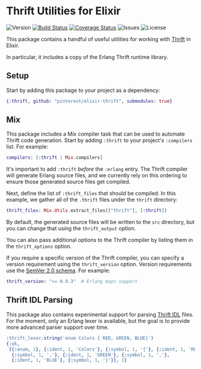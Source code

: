 # Thrift Utilities for Elixir

![Version](https://img.shields.io/github/tag/pinterest/elixir-thrift.svg)
[![Build Status](https://travis-ci.org/pinterest/elixir-thrift.svg?branch=master)](https://travis-ci.org/pinterest/elixir-thrift)
[![Coverage Status](https://coveralls.io/repos/pinterest/elixir-thrift/badge.svg?branch=master&service=github)](https://coveralls.io/github/pinterest/elixir-thrift?branch=master)
![Issues](https://img.shields.io/github/issues/pinterest/elixir-thrift.svg)
![License](https://img.shields.io/badge/license-Apache%202-blue.svg)

This package contains a handful of useful utilities for working with
[Thrift](https://thrift.apache.org/) in Elixir.

In particular, it includes a copy of the Erlang Thrift runtime library.

## Setup

Start by adding this package to your project as a dependency:

```elixir
{:thrift, github: "pinterest/elixir-thrift", submodules: true}
```

## Mix

This package includes a Mix compiler task that can be used to automate Thrift
code generation. Start by adding `:thrift` to your project's `:compilers` list.
For example:

```elixir
compilers: [:thrift | Mix.compilers]
```

It's important to add `:thrift` *before* the `:erlang` entry. The Thrift
compiler will generate Erlang source files, and we currently rely on this
ordering to ensure those generated source files get compiled.

Next, define the list of `:thrift_files` that should be compiled. In this
example, we gather all of the `.thrift` files under the `thrift` directory:

```elixir
thrift_files: Mix.Utils.extract_files(["thrift"], [:thrift])
```

By default, the generated source files will be written to the `src` directory,
but you can change that using the `thrift_output` option.

You can also pass additional options to the Thrift compiler by listing them in
the `thrift_options` option.

If you require a specific version of the Thrift compiler, you can specify a
version requirement using the `thrift_version` option. Version requirements
use the [SemVer 2.0 schema][semver]. For example:

```elixir
thrift_version: ">= 0.9.3"  # Erlang maps support
```

## Thrift IDL Parsing

This package also contains experimental support for parsing [Thrift IDL][idl]
files. For the moment, only an Erlang lexer is available, but the goal is to
provide more advanced parser support over time.

```erlang
:thrift_lexer.string('enum Colors { RED, GREEN, BLUE}')
{:ok,
 [{:enum, 1}, {:ident, 1, 'Colors'}, {:symbol, 1, '{'}, {:ident, 1, 'RED'},
  {:symbol, 1, ','}, {:ident, 1, 'GREEN'}, {:symbol, 1, ','},
  {:ident, 1, 'BLUE'}, {:symbol, 1, '}'}], 1}
```

[semver]: http://semver.org/
[idl]: https://thrift.apache.org/docs/idl
